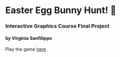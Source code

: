 # **Easter Egg Bunny Hunt!** :rabbit2:
### Interactive Graphics Course Final Project 
#### by Virginia Sanfilippo

Play the game [here](https://sapienzainteractivegraphicscourse.github.io/final-project-vs/) .
